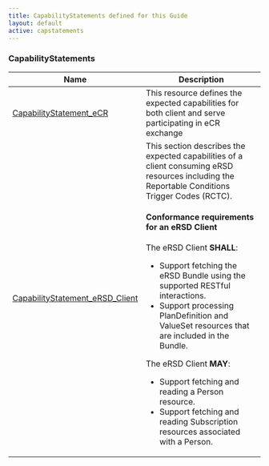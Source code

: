 ```yaml
---
title: CapabilityStatements defined for this Guide
layout: default
active: capstatements
---
```


<!-- { :.no_toc } -->

<!-- TOC  the css styling for this is \pages\assets\css\project.css under 'markdown-toc'-->

<!-- * Do not remove this line (it will not be displayed)
{:toc} -->

<!-- end TOC -->

### CapabilityStatements

<table>
<thead>
<tr>
<th>Name</th>
<th>Description</th>
</tr>
</thead>
<tbody>
<tr>
<td><a href="CapabilityStatement-capabilitystatement-ecr-server.html">CapabilityStatement_eCR</a></td>
<td>This resource defines the expected capabilities for both client and serve participating in eCR exchange</td>
</tr>
<tr>
<td><a href="CapabilityStatement-capabilitystatement-ersd-client.html">CapabilityStatement_eRSD_Client</a></td>
<td>This section describes the expected capabilities of a client consuming eRSD resources including the Reportable Conditions Trigger Codes (RCTC).

#### Conformance requirements for an eRSD Client

The eRSD Client **SHALL**:

- Support fetching the eRSD Bundle using the supported RESTful interactions.
- Support processing PlanDefinition and ValueSet resources that are included in the Bundle.

The eRSD Client **MAY**:

- Support fetching and reading a Person resource.
- Support fetching and reading Subscription resources associated with a Person.</td>
</tr>
</tbody>
</table>
